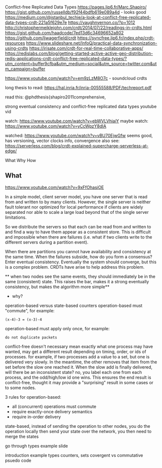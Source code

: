 Conflict-free Replicated Data Types
<https://pages.lip6.fr/Marc.Shapiro/>
https://gist.github.com/russelldb/f92f44bdfb619e089a4d  - looks good
https://medium.com/@istanbul_techie/a-look-at-conflict-free-replicated-data-types-crdt-221a5f629e7e
https://vaughnvernon.co/?p=1012
http://christophermeiklejohn.com/crdt/2014/07/22/readings-in-crdts.html
https://gist.github.com/haadcode/7ed13d6c34696652a802
https://github.com/ljwagerfield/crdt
https://syncfree.lip6.fr/index.php/crdt-resources
https://www.slideshare.net/InfoQ/practical-data-synchronization-using-crdts
https://irisate.com/crdt-for-real-time-collaborative-apps/
https://redislabs.com/blog/getting-started-active-active-geo-distribution-redis-applications-crdt-conflict-free-replicated-data-types/?utm_content=buffer9cfba&utm_medium=social&utm_source=twitter.com&utm_campaign=buffer

https://www.youtube.com/watch?v=em9zLzM8O7c - soundcloud crdts

long thesis to read:
https://hal.inria.fr/inria-00555588/PDF/techreport.pdf

read this: @phdthesis{shapiro2011comprehensive,

strong eventual consistency and conflict-free replicated data types youtube vid

watch: https://www.youtube.com/watch?v=ebWVLVhiaiY
maybe watch: https://www.youtube.com/watch?v=yCcWpzY8dIA


watched: https://www.youtube.com/watch?v=vBU70EjwGfw
  seems good, has versioning, vector clocks info, convergence
also see: https://serverless.com/blog/crdt-explained-supercharge-serverless-at-edge/

What
Why
How

What
----
<https://www.youtube.com/watch?v=9xFfOhasiOE>

In a simple model, client server model, you have one server that is
read from and written to by many clients.  However, the single server
is neither fault tolerant nor optimized for local performance if
clients are widely separated nor able to scale a large load beyond
that of the single server limitations.

So we distribute the servers so that each can be read from and
written to and find a way to have them appear as a consistent
store.  This is difficult and impossible when there are failures
(i.e. what if two clients write to the different servers during
a partition event).

When there are partitions you cannot have availability and
consistency at the same time.  When the failures subside, how do
you form a consensus?  Enter eventual consistency.  Eventually
the system should converge, but this is a complex problem.  CRDTs
have arise to help address this problem.

** when two nodes see the same events, they should immediately be
in the same (consistent) state.  This raises the bar, makes it a
strong eventually consistency, but makes the algorithm more simple**
  - why?


operation-based versus state-based counters
  operation-based must "commute", for example:

    (x-4)-3 = (x-3)-4
  operation-based must apply only once, for example:

    do not duplicate packets

conflict-free doesn't necessary mean exactly what one process may
have wanted, may get a different result depending on timing, order,
or ids of processes.  for example, if two processes add a value to
a set, but one is delivered very slowly.  In the meantime, the other
removes that item from the set before the slow one reached it.  When
the slow add is finally delivered, will there be an inconsistent
state? no, you label each one from each process, and the odd/high/low
id one wins. This ensures the end result is conflict-free, thought
it may provide a "surprising" result in some cases or to some nodes.

3 rules for operation-based:
  * all (concurrent) operations must commute
  * require exactly-once delivery semantics
  * require in-order delivery


state-based, instead of sending the operation to other nodes, you do
the operation locally then send your state over the network, you then
need to merge the states


go through types
example slide

introduction
example types
  counters, sets
  covergent vs commutative
psuedo code
